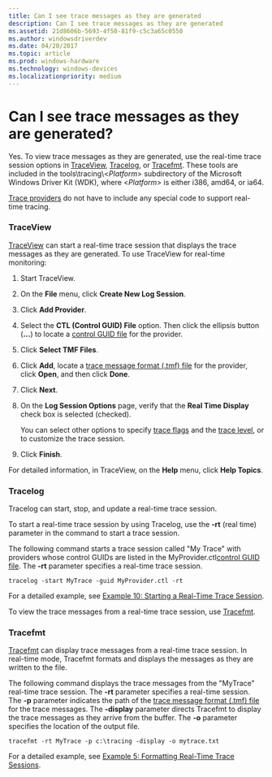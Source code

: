 ```yaml
---
title: Can I see trace messages as they are generated
description: Can I see trace messages as they are generated
ms.assetid: 21d8606b-5693-4f50-81f9-c5c3a65c0550
ms.author: windowsdriverdev
ms.date: 04/20/2017
ms.topic: article
ms.prod: windows-hardware
ms.technology: windows-devices
ms.localizationpriority: medium
---
```


# Can I see trace messages as they are generated?


Yes. To view trace messages as they are generated, use the real-time trace session options in [TraceView](traceview.md), [Tracelog](tracelog.md), or [Tracefmt](tracefmt.md). These tools are included in the tools\\tracing\\&lt;*Platform*&gt; subdirectory of the Microsoft Windows Driver Kit (WDK), where &lt;*Platform*&gt; is either i386, amd64, or ia64.

[Trace providers](trace-provider.md) do not have to include any special code to support real-time tracing.

### <span id="traceview"></span><span id="TRACEVIEW"></span>TraceView

[TraceView](traceview.md) can start a real-time trace session that displays the trace messages as they are generated. To use TraceView for real-time monitoring:

1.  Start TraceView.

2.  On the **File** menu, click **Create New Log Session**.

3.  Click **Add Provider**.

4.  Select the **CTL (Control GUID) File** option. Then click the ellipsis button (**...**) to locate a [control GUID file](control-guid-file.md) for the provider.

5.  Click **Select TMF Files**.

6.  Click **Add**, locate a [trace message format (.tmf) file](trace-message-format-file.md) for the provider, click **Open**, and then click **Done**.

7.  Click **Next**.

8.  On the **Log Session Options** page, verify that the **Real Time Display** check box is selected (checked).

    You can select other options to specify [trace flags](trace-flags.md) and the [trace level](trace-level.md), or to customize the trace session.

9.  Click **Finish**.

For detailed information, in TraceView, on the **Help** menu, click **Help Topics**.

### <span id="tracelog"></span><span id="TRACELOG"></span>Tracelog

Tracelog can start, stop, and update a real-time trace session.

To start a real-time trace session by using Tracelog, use the **-rt** (real time) parameter in the command to start a trace session.

The following command starts a trace session called "My Trace" with providers whose control GUIDs are listed in the MyProvider.ctl[control GUID file](control-guid-file.md). The **-rt** parameter specifies a real-time trace session.

```
tracelog -start MyTrace -guid MyProvider.ctl -rt
```

For a detailed example, see [Example 10: Starting a Real-Time Trace Session](example-10--starting-a-real-time-trace-session.md).

To view the trace messages from a real-time trace session, use [Tracefmt](tracefmt.md).

### <span id="tracefmt"></span><span id="TRACEFMT"></span>Tracefmt

[Tracefmt](tracefmt.md) can display trace messages from a real-time trace session. In real-time mode, Tracefmt formats and displays the messages as they are written to the file.

The following command displays the trace messages from the "MyTrace" real-time trace session. The **-rt** parameter specifies a real-time session. The **-p** parameter indicates the path of the [trace message format (.tmf) file](trace-message-format-file.md) for the trace messages. The **-display** parameter directs Tracefmt to display the trace messages as they arrive from the buffer. The **-o** parameter specifies the location of the output file.

```
tracefmt -rt MyTrace -p c:\tracing -display -o mytrace.txt
```

For a detailed example, see [Example 5: Formatting Real-Time Trace Sessions](example-5--formatting-real-time-trace-sessions.md).

 

 





